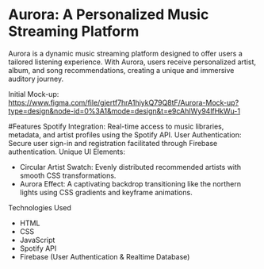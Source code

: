 # Aurora: A Personalized Music Streaming Platform
Aurora is a dynamic music streaming platform designed to offer users a tailored listening experience. With Aurora, users receive personalized artist, album, and song recommendations, creating a unique and immersive auditory journey.

Initial Mock-up: https://www.figma.com/file/gjertf7hrA1hiykQ79Q8tF/Aurora-Mock-up?type=design&node-id=0%3A1&mode=design&t=e9cAhIWy94lfHkWu-1


#Features
Spotify Integration: Real-time access to music libraries, metadata, and artist profiles using the Spotify API.
User Authentication: Secure user sign-in and registration facilitated through Firebase authentication.
Unique UI Elements:
- Circular Artist Swatch: Evenly distributed recommended artists with smooth CSS transformations.
- Aurora Effect: A captivating backdrop transitioning like the northern lights using CSS gradients and keyframe animations.

Technologies Used
- HTML
- CSS
- JavaScript
- Spotify API
- Firebase (User Authentication & Realtime Database)
